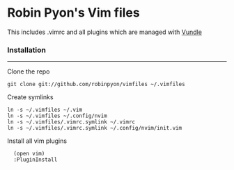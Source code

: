 # Robin Pyon's Vim files

This includes .vimrc and all plugins which are managed with [Vundle](https://github.com/gmarik/vundle)

### Installation
---
Clone the repo

    git clone git://github.com/robinpyon/vimfiles ~/.vimfiles

Create symlinks

    ln -s ~/.vimfiles ~/.vim
    ln -s ~/.vimfiles ~/.config/nvim
    ln -s ~/.vimfiles/.vimrc.symlink ~/.vimrc
    ln -s ~/.vimfiles/.vimrc.symlink ~/.config/nvim/init.vim

Install all vim plugins

	  (open vim)
	  :PluginInstall
